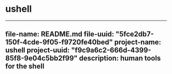 # ushell
----
file-name:          README.md
file-uuid:          "5fce2db7-150f-4cde-9f05-f9720fe40bed"
project-name:       ushell
project-uuid:       "f9c9a6c2-666d-4399-85f8-9e04c5bb2f99"
description:        human tools for the shell 
----

